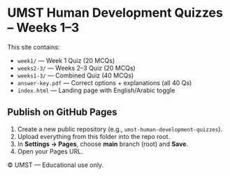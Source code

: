 # UMST Human Development Quizzes – Weeks 1–3

This site contains:
- `week1/` — Week 1 Quiz (20 MCQs)
- `weeks2-3/` — Weeks 2–3 Quiz (20 MCQs)
- `weeks1-3/` — Combined Quiz (40 MCQs)
- `answer-key.pdf` — Correct options + explanations (all 40 Qs)
- `index.html` — Landing page with English/Arabic toggle

## Publish on GitHub Pages
1. Create a new public repository (e.g., `umst-human-development-quizzes`).
2. Upload everything from this folder into the repo root.
3. In **Settings → Pages**, choose **main** branch (root) and **Save**.
4. Open your Pages URL.

© UMST — Educational use only.
